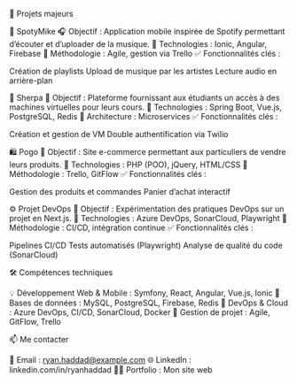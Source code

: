 🚀 Projets majeurs

🎵 SpotyMike
🎧 Objectif : Application mobile inspirée de Spotify permettant d’écouter et d’uploader de la musique.
📌 Technologies : Ionic, Angular, Firebase
🔹 Méthodologie : Agile, gestion via Trello
✅ Fonctionnalités clés :

Création de playlists
Upload de musique par les artistes
Lecture audio en arrière-plan

📡 Sherpa
💾 Objectif : Plateforme fournissant aux étudiants un accès à des machines virtuelles pour leurs cours.
📌 Technologies : Spring Boot, Vue.js, PostgreSQL, Redis
🔹 Architecture : Microservices
✅ Fonctionnalités clés :

Création et gestion de VM
Double authentification via Twilio

🛍️ Pogo
🛒 Objectif : Site e-commerce permettant aux particuliers de vendre leurs produits.
📌 Technologies : PHP (POO), jQuery, HTML/CSS
🔹 Méthodologie : Trello, GitFlow
✅ Fonctionnalités clés :

Gestion des produits et commandes
Panier d’achat interactif

⚙️ Projet DevOps
🚀 Objectif : Expérimentation des pratiques DevOps sur un projet en Next.js.
📌 Technologies : Azure DevOps, SonarCloud, Playwright
🔹 Méthodologie : CI/CD, intégration continue
✅ Fonctionnalités clés :

Pipelines CI/CD
Tests automatisés (Playwright)
Analyse de qualité du code (SonarCloud)

🛠️ Compétences techniques

💡 Développement Web & Mobile : Symfony, React, Angular, Vue.js, Ionic
💾 Bases de données : MySQL, PostgreSQL, Firebase, Redis
🚀 DevOps & Cloud : Azure DevOps, CI/CD, SonarCloud, Docker
📌 Gestion de projet : Agile, GitFlow, Trello

📫 Me contacter

📧 Email : ryan.haddad@example.com
🌐 LinkedIn : linkedin.com/in/ryanhaddad
👨‍💻 Portfolio : Mon site web


